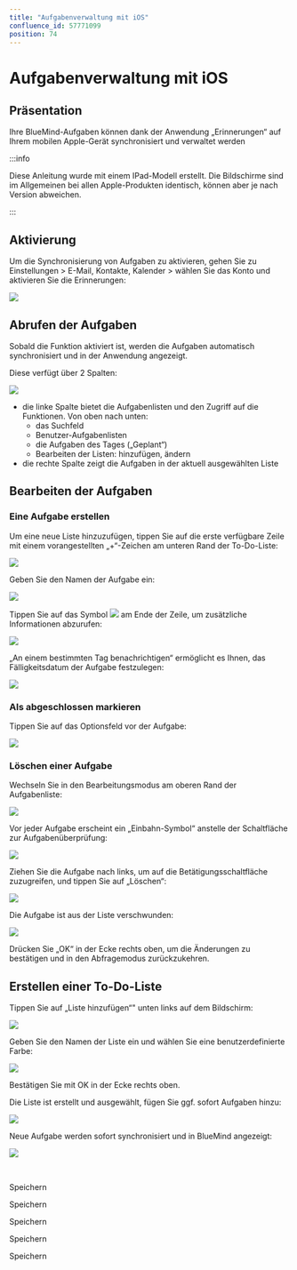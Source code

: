 ```yaml
---
title: "Aufgabenverwaltung mit iOS"
confluence_id: 57771099
position: 74
---
```

# Aufgabenverwaltung mit iOS


## Präsentation

Ihre BlueMind-Aufgaben können dank der Anwendung „Erinnerungen“ auf Ihrem mobilen Apple-Gerät synchronisiert und verwaltet werden


:::info

Diese Anleitung wurde mit einem IPad-Modell erstellt. Die Bildschirme sind im Allgemeinen bei allen Apple-Produkten identisch, können aber je nach Version abweichen.

:::


## Aktivierung

Um die Synchronisierung von Aufgaben zu aktivieren, gehen Sie zu Einstellungen > E-Mail, Kontakte, Kalender > wählen Sie das Konto und aktivieren Sie die Erinnerungen:

![](../../../attachments/57771099/57771115.png)

## Abrufen der Aufgaben

Sobald die Funktion aktiviert ist, werden die Aufgaben automatisch synchronisiert und in der Anwendung angezeigt.

Diese verfügt über 2 Spalten:

![](../../../attachments/57771099/57771114.png)

- die linke Spalte bietet die Aufgabenlisten und den Zugriff auf die Funktionen. Von oben nach unten:
    - das Suchfeld
    - Benutzer-Aufgabenlisten
    - die Aufgaben des Tages („Geplant“)
    - Bearbeiten der Listen: hinzufügen, ändern
- die rechte Spalte zeigt die Aufgaben in der aktuell ausgewählten Liste


## Bearbeiten der Aufgaben

### Eine Aufgabe erstellen

Um eine neue Liste hinzuzufügen, tippen Sie auf die erste verfügbare Zeile mit einem vorangestellten „+“-Zeichen am unteren Rand der To-Do-Liste:

![](../../../attachments/57771099/57771105.png)

Geben Sie den Namen der Aufgabe ein:

![](../../../attachments/57771099/57771104.png)

Tippen Sie auf das Symbol ![](../../../attachments/57771099/57771103.png) am Ende der Zeile, um zusätzliche Informationen abzurufen:

![](../../../attachments/57771099/57771102.png)

„An einem bestimmten Tag benachrichtigen“ ermöglicht es Ihnen, das Fälligkeitsdatum der Aufgabe festzulegen:

![](../../../attachments/57771099/57771101.png)

### Als abgeschlossen markieren

Tippen Sie auf das Optionsfeld vor der Aufgabe:

![](../../../attachments/57771099/57771100.png)

### Löschen einer Aufgabe

Wechseln Sie in den Bearbeitungsmodus am oberen Rand der Aufgabenliste:

![](../../../attachments/57771099/57771113.png)

Vor jeder Aufgabe erscheint ein „Einbahn-Symbol“ anstelle der Schaltfläche zur Aufgabenüberprüfung:

![](../../../attachments/57771099/57771112.png)

Ziehen Sie die Aufgabe nach links, um auf die Betätigungsschaltfläche zuzugreifen, und tippen Sie auf „Löschen“:

![](../../../attachments/57771099/57771111.gif)

Die Aufgabe ist aus der Liste verschwunden:

![](../../../attachments/57771099/57771110.png)

Drücken Sie „OK“ in der Ecke rechts oben, um die Änderungen zu bestätigen und in den Abfragemodus zurückzukehren.

## Erstellen einer To-Do-Liste

Tippen Sie auf „Liste hinzufügen“" unten links auf dem Bildschirm:

![](../../../attachments/57771099/57771109.png)

Geben Sie den Namen der Liste ein und wählen Sie eine benutzerdefinierte Farbe:

![](../../../attachments/57771099/57771108.png)

Bestätigen Sie mit OK in der Ecke rechts oben.

Die Liste ist erstellt und ausgewählt, fügen Sie ggf. sofort Aufgaben hinzu:

![](../../../attachments/57771099/57771107.png)

Neue Aufgabe werden sofort synchronisiert und in BlueMind angezeigt:

![](../../../attachments/57771099/57771106.png)

 


Speichern

Speichern

Speichern

Speichern

Speichern

